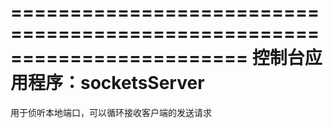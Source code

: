 ﻿========================================================================
    控制台应用程序：socketsServer 
========================================================================

用于侦听本地端口，可以循环接收客户端的发送请求
